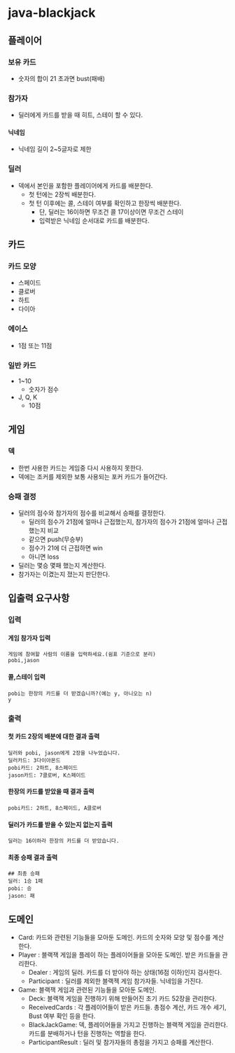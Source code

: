 # java-blackjack

## 플레이어

### 보유 카드

- 숫자의 합이 21 초과면 bust(패배)

### 참가자

- 딜러에게 카드를 받을 때 히트, 스테이 할 수 있다.

#### 닉네임

- 닉네임 길이 2~5글자로 제한

### 딜러

- 덱에서 본인을 포함한 플레이어에게 카드를 배분한다.
    - 첫 턴에는 2장씩 배분한다.
    - 첫 턴 이후에는 콜, 스테이 여부를 확인하고 한장씩 배분한다.
        - 단, 딜러는 16이하면 무조건 콜 17이상이면 무조건 스테이
        - 입력받은 닉네임 순서대로 카드를 배분한다.

## 카드

### 카드 모양

- 스페이드
- 클로버
- 하트
- 다이아

### 에이스

- 1점 또는 11점

### 일반 카드

- 1~10
    - 숫자가 점수
- J, Q, K
    - 10점

## 게임

### 덱

- 한번 사용한 카드는 게임중 다시 사용하지 못한다.
- 덱에는 조커를 제외한 보통 사용되는 포커 카드가 들어간다.

### 승패 결정

- 딜러의 점수와 참가자의 점수를 비교해서 승패를 결정한다.
    - 딜러의 점수가 21점에 얼마나 근접했는지, 참가자의 점수가 21점에 얼마나 근접했는지 비교
    - 같으면 push(무승부)
    - 점수가 21에 더 근접하면 win
    - 아니면 loss
- 딜러는 몇승 몇패 했는지 계산한다.
- 참가자는 이겼는지 졌는지 판단한다.

## 입출력 요구사항

### 입력

#### 게임 참가자 입력

```angular2html
게임에 참여할 사람의 이름을 입력하세요.(쉼표 기준으로 분리)
pobi,jason
```

#### 콜,스테이 입력

```angular2html
pobi는 한장의 카드를 더 받겠습니까?(예는 y, 아니오는 n)
y
```

### 출력

#### 첫 카드 2장의 배분에 대한 결과 출력

```angular2html
딜러와 pobi, jason에게 2장을 나누었습니다.
딜러카드: 3다이아몬드
pobi카드: 2하트, 8스페이드
jason카드: 7클로버, K스페이드
```

#### 한장의 카드를 받았을 때 결과 출력

```angular2html
pobi카드: 2하트, 8스페이드, A클로버
```

#### 딜러가 카드를 받을 수 있는지 없는지 출력

```angular2html
딜러는 16이하라 한장의 카드를 더 받았습니다.
```

#### 최종 승패 결과 출력

```angular2html
## 최종 승패
딜러: 1승 1패
pobi: 승
jason: 패
```

## 도메인
- Card: 카드와 관련된 기능들을 모아둔 도메인. 카드의 숫자와 모양 및 점수를 계산한다.
- Player : 블랙잭 게임을 플레이 하는 플레이어들을 모아둔 도메인. 받은 카드들을 관리한다.
  - Dealer : 게임의 딜러. 카드를 더 받아야 하는 상태(16점 이하)인지 검사한다.
  - Participant : 딜러를 제외한 블랙젝 게임 참가자들. 닉네임을 가진다.
- Game: 블랙잭 게임과 관련된 기능들을 모아둔 도메인.
  - Deck: 블랙잭 게임을 진행하기 위해 만들어진 초기 카드 52장을 관리한다.
  - ReceivedCards : 각 플레이어들이 받은 카드들. 총점수 계산, 카드 개수 세기, Bust 여부 확인 등을 한다.
  - BlackJackGame: 덱, 플레이어들을 가지고 진행하는 블랙잭 게임을 관리한다. 카드를 분배하거나 턴을 진행하는 역할을 한다.
  - ParticipantResult : 딜러 및 참가자들의 총점을 가지고 승패를 계산한다.
